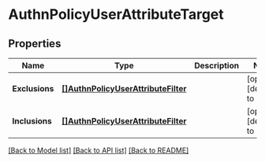 # AuthnPolicyUserAttributeTarget

## Properties
Name | Type | Description | Notes
------------ | ------------- | ------------- | -------------
**Exclusions** | [**[]AuthnPolicyUserAttributeFilter**](AuthnPolicyUserAttributeFilter.md) |  | [optional] [default to null]
**Inclusions** | [**[]AuthnPolicyUserAttributeFilter**](AuthnPolicyUserAttributeFilter.md) |  | [optional] [default to null]

[[Back to Model list]](../README.md#documentation-for-models) [[Back to API list]](../README.md#documentation-for-api-endpoints) [[Back to README]](../README.md)

